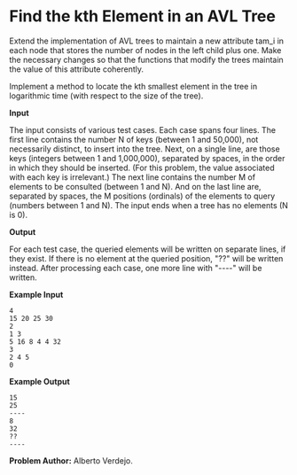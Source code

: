 # Find the kth Element in an AVL Tree

Extend the implementation of AVL trees to maintain a new attribute tam_i in each node that stores the number of nodes in the left child plus one. Make the necessary changes so that the functions that modify the trees maintain the value of this attribute coherently.

Implement a method to locate the kth smallest element in the tree in logarithmic time (with respect to the size of the tree).

**Input**

The input consists of various test cases. Each case spans four lines. The first line contains the number N of keys (between 1 and 50,000), not necessarily distinct, to insert into the tree. Next, on a single line, are those keys (integers between 1 and 1,000,000), separated by spaces, in the order in which they should be inserted. (For this problem, the value associated with each key is irrelevant.) The next line contains the number M of elements to be consulted (between 1 and N). And on the last line are, separated by spaces, the M positions (ordinals) of the elements to query (numbers between 1 and N). The input ends when a tree has no elements (N is 0).

**Output**

For each test case, the queried elements will be written on separate lines, if they exist. If there is no element at the queried position, "??" will be written instead. After processing each case, one more line with "----" will be written.

**Example Input**

    4
    15 20 25 30
    2
    1 3
    5 16 8 4 4 32
    3
    2 4 5
    0

**Example Output**

    15
    25
    ----
    8
    32
    ??
    ----
 
 **Problem Author:** Alberto Verdejo.
